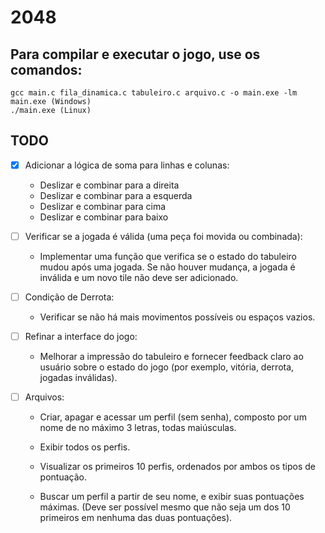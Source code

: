 # 2048


## Para compilar e executar o jogo, use os comandos:
```
gcc main.c fila_dinamica.c tabuleiro.c arquivo.c -o main.exe -lm
main.exe (Windows)
./main.exe (Linux)
```

## TODO 

- [x]  Adicionar a lógica de soma para linhas e colunas:
    - Deslizar e combinar para a direita 
    - Deslizar e combinar para a esquerda
    - Deslizar e combinar para cima
    - Deslizar e combinar para baixo

 - [ ]  Verificar se a jogada é válida (uma peça foi movida ou combinada):
    
    - Implementar uma função que verifica se o estado do tabuleiro mudou após uma jogada. Se não houver mudança, a jogada é inválida e um novo tile não deve ser adicionado.
 
 - [ ] Condição de Derrota:
    
    - Verificar se não há mais movimentos possíveis ou espaços vazios.

- [ ] Refinar a interface do jogo:

  -  Melhorar a impressão do tabuleiro e fornecer feedback claro ao usuário sobre o estado do jogo (por exemplo, vitória, derrota, jogadas inválidas).
  
  
- [ ] Arquivos:
    - Criar, apagar e acessar um perfil (sem senha), composto por um nome de no máximo 3 letras, todas maiúsculas.  
     - Exibir todos os perfis.
     
     - Visualizar os primeiros 10 perfis, ordenados por ambos os tipos de pontuação.
     
     - Buscar um perfil a partir de seu nome, e exibir suas pontuações máximas. (Deve ser possível mesmo que não seja um dos 10 primeiros em nenhuma das duas pontuações).
